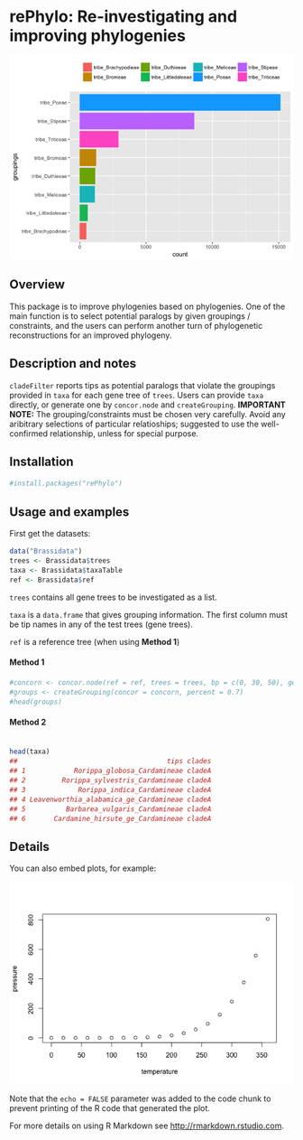 rePhylo: Re-investigating and improving phylogenies
================

<!-- README.md is generated from README.Rmd. -->
![](README_figs/README-figure-1.png)

Overview
--------

This package is to improve phylogenies based on phylogenies. One of the main function is to select potential paralogs by given groupings / constraints, and the users can perform another turn of phylogenetic reconstructions for an improved phylogeny.

Description and notes
---------------------

`cladeFilter` reports tips as potential paralogs that violate the groupings provided in `taxa` for each gene tree of `trees`. Users can provide `taxa` directly, or generate one by `concor.node` and `createGrouping`. **IMPORTANT NOTE:** The grouping/constraints must be chosen very carefully. Avoid any aribitrary selections of particular relatioships; suggested to use the well-confirmed relationship, unless for special purpose.

Installation
------------

``` r
#install.packages("rePhylo")
```

Usage and examples
------------------

First get the datasets:

``` r
data("Brassidata")
trees <- Brassidata$trees
taxa <- Brassidata$taxaTable
ref <- Brassidata$ref
```

`trees` contains all gene trees to be investigated as a list.

`taxa` is a `data.frame` that gives grouping information. The first column must be tip names in any of the test trees (gene trees).

`ref` is a reference tree (when using **Method 1**)

#### Method 1

``` r
#concorn <- concor.node(ref = ref, trees = trees, bp = c(0, 30, 50), getTreeNames = FALSE)
#groups <- createGrouping(concor = concorn, percent = 0.7)
#head(groups)
```

#### Method 2

``` r

head(taxa)
##                                     tips clades
## 1            Rorippa_globosa_Cardamineae cladeA
## 2         Rorippa_sylvestris_Cardamineae cladeA
## 3             Rorippa_indica_Cardamineae cladeA
## 4 Leavenworthia_alabamica_ge_Cardamineae cladeA
## 5          Barbarea_vulgaris_Cardamineae cladeA
## 6       Cardamine_hirsute_ge_Cardamineae cladeA
```

Details
-------

You can also embed plots, for example:

![](README_figs/README-pressure-1.png)

Note that the `echo = FALSE` parameter was added to the code chunk to prevent printing of the R code that generated the plot.

For more details on using R Markdown see <http://rmarkdown.rstudio.com>.
